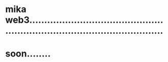 # mika web3..................................................................................................
# soon........
